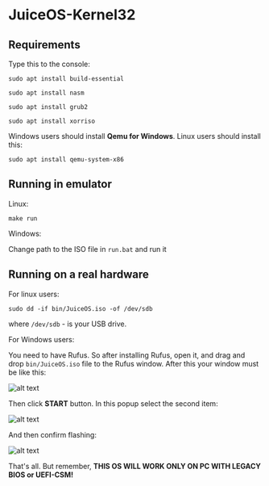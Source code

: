 # JuiceOS-Kernel32

## Requirements
Type this to the console:
```console
sudo apt install build-essential
```
```console
sudo apt install nasm
```
```console
sudo apt install grub2
```
```console
sudo apt install xorriso
```
Windows users should install **Qemu for Windows**. Linux users should install this:
```console
sudo apt install qemu-system-x86
```
## Running in emulator
Linux:
```console
make run
```
Windows:

Change path to the ISO file in `run.bat` and run it
## Running on a real hardware
For linux users:
```console
sudo dd -if bin/JuiceOS.iso -of /dev/sdb
```
where `/dev/sdb` - is your USB drive.

For Windows users:

You need to have Rufus. So after installing Rufus, open it, and drag and drop `bin/JuiceOS.iso` file to the Rufus window. After this your window must be like this:

![alt text](https://github.com/purepelmen/JuiceOS-Kernel32/blob/master/docs/booting-on-real-hardware/flashing_settings_preview.png?raw=true)

Then click **START** button. In this popup select the second item:

![alt text](https://github.com/purepelmen/JuiceOS-Kernel32/blob/master/docs/booting-on-real-hardware/image_write_mode.png?raw=true)

And then confirm flashing:

![alt text](https://github.com/purepelmen/JuiceOS-Kernel32/blob/master/docs/booting-on-real-hardware/flashing_confirm.png?raw=true)

That's all. But remember, **THIS OS WILL WORK ONLY ON PC WITH LEGACY BIOS or UEFI-CSM!**
